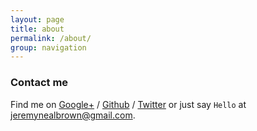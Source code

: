 ```yaml
---
layout: page
title: about
permalink: /about/
group: navigation
---
```


### Contact me

Find me on [Google+][google] / [Github][github] / [Twitter][Twitter] or just say `Hello` at
[jeremynealbrown@gmail.com](jeremynealbrown@gmail.com).

[jekyll]: http://jekyllrb.com
[github]: https://github.com/jeremynealbrown
[google]: https://plus.google.com/+JeremyBrownFromEarth
[twitter]: https://twitter.com/jeremynealbrown
